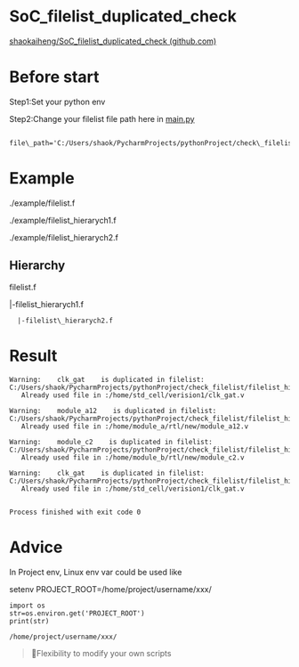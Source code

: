 # SoC\_filelist\_duplicated\_check

[shaokaiheng/SoC\_filelist\_duplicated\_check (github.com)](https://github.com/shaokaiheng/SoC_filelist_duplicated_check "shaokaiheng/SoC_filelist_duplicated_check (github.com)")

# Before start

Step1:Set your python env

Step2:Change your filelist file path here in [main.py](http://main.py "main.py")

      file\_path='C:/Users/shaok/PycharmProjects/pythonProject/check\_filelist/filelist.f'

# Example

./example/filelist.f

./example/filelist\_hierarych1.f

./example/filelist\_hierarych2.f

## Hierarchy

filelist.f

   |-filelist\_hierarych1.f

      |-filelist\_hierarych2.f

# Result

```纯文本
Warning:    clk_gat    is duplicated in filelist: C:/Users/shaok/PycharmProjects/pythonProject/check_filelist/filelist_hierarych1.f
   Already used file in :/home/std_cell/verision1/clk_gat.v

Warning:    module_a12    is duplicated in filelist: C:/Users/shaok/PycharmProjects/pythonProject/check_filelist/filelist_hierarych_2.f
   Already used file in :/home/module_a/rtl/new/module_a12.v

Warning:    module_c2    is duplicated in filelist: C:/Users/shaok/PycharmProjects/pythonProject/check_filelist/filelist_hierarych_2.f
   Already used file in :/home/module_b/rtl/new/module_c2.v

Warning:    clk_gat    is duplicated in filelist: C:/Users/shaok/PycharmProjects/pythonProject/check_filelist/filelist_hierarych_2.f
   Already used file in :/home/std_cell/verision1/clk_gat.v


Process finished with exit code 0
```

# Advice

In Project env, Linux env var could be used like

setenv PROJECT\_ROOT=/home/project/username/xxx/

```纯文本
import os
str=os.environ.get('PROJECT_ROOT')
print(str)
```

```纯文本
/home/project/username/xxx/
```

> 📌Flexibility to modify your own scripts
